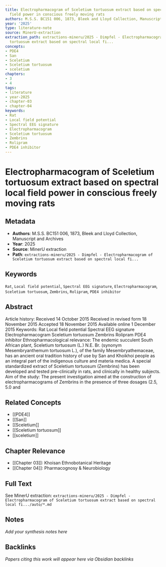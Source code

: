 ```yaml
---
title: Electropharmacogram of Sceletium tortuosum extract based on spectral local
  field power in conscious freely moving rats
authors: M.S.S. BC151 006, 1873, Bleek and Lloyd Collection, Manuscript and Archives
year: '2025'
type: literature-note
source: MinerU-extraction
extraction_path: extractions-mineru/2025 - Dimpfel - Electropharmacogram of Sceletium
  tortuosum extract based on spectral local fi...
concepts:
- PDE4
- San
- Sceletium
- Sceletium tortuosum
- sceletium
chapters:
- 3
- 4
tags:
- literature
- year-2025
- chapter-03
- chapter-04
keywords:
- Rat
- Local field potential
- Spectral EEG signature
- Electropharmacogram
- Sceletium tortuosum
- Zembrins
- Rolipram
- PDE4 inhibitor
---
```


# Electropharmacogram of Sceletium tortuosum extract based on spectral local field power in conscious freely moving rats

## Metadata

- **Authors**: M.S.S. BC151 006, 1873, Bleek and Lloyd Collection, Manuscript and Archives
- **Year**: 2025
- **Source**: MinerU extraction
- **Path**: `extractions-mineru/2025 - Dimpfel - Electropharmacogram of Sceletium tortuosum extract based on spectral local fi...`

## Keywords

`Rat`, `Local field potential`, `Spectral EEG signature`, `Electropharmacogram`, `Sceletium tortuosum`, `Zembrins`, `Rolipram`, `PDE4 inhibitor`

## Abstract

Article history: Received 14 October 2015 Received in revised form 18 November 2015 Accepted 18 November 2015 Available online 1 December 2015 Keywords: Rat Local field potential Spectral EEG signature Electropharmacogram Sceletium tortuosum Zembrins Rolipram PDE4 inhibitor Ethnopharmacological relevance: The endemic succulent South African plant, Sceletium tortuosum (L.) N.E. Br. (synonym Mesembryanthemum tortuosum L.), of the family Mesembryathemaceae, has an ancient oral tradition history of use by San and Khoikhoi people as an integral part of the indigenous culture and materia medica. A special standardized extract of Sceletium tortuosum (Zembrins) has been developed and tested pre-clinically in rats, and clinically in healthy subjects. Aim of the study: The present investigation aimed at the construction of electropharmacograms of Zembrins in the presence of three dosages (2.5, 5.0 and

## Related Concepts

- [[PDE4]]
- [[San]]
- [[Sceletium]]
- [[Sceletium tortuosum]]
- [[sceletium]]

## Chapter Relevance

- [[Chapter 03]]: Khoisan Ethnobotanical Heritage
- [[Chapter 04]]: Pharmacognosy & Neurobiology

## Full Text

See MinerU extraction: `extractions-mineru/2025 - Dimpfel - Electropharmacogram of Sceletium tortuosum extract based on spectral local fi.../auto/*.md`

## Notes

*Add your synthesis notes here*

## Backlinks

*Papers citing this work will appear here via Obsidian backlinks*
